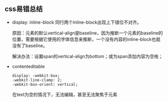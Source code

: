 ## css易错总结

* display: inline-block  同行两个inline-block出现上下错位不对齐。

  原因：元素的默认vertical-align是baseline，因为推断一个元素的baseline的位置，需要根据它使用的字体信息来推断，一个没有内容的inline-block也就没有了baseline。

  解决办法：设置span的vertical-align为bottom；或为span添加内容为空格；

* contenteditable

  ```
  display: -webkit-box;
  -webkit-line-clamp: 2;
  -webkit-box-orient: vertical;
  ```
  在text为空的情况下，无法编辑，甚至无法聚焦于元素
